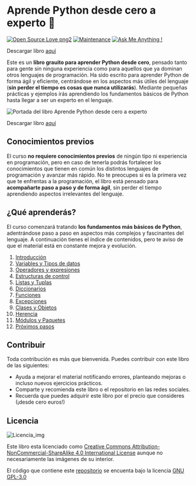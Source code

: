 # Aprende Python desde cero a experto :rocket:
[![Open Source Love png2](https://badges.frapsoft.com/os/v2/open-source.png?v=103)](https://www.jonvadillo.com) [![Maintenance](https://img.shields.io/badge/Maintained%3F-yes-green.svg)](https://www.jonvadillo.com) [![Ask Me Anything !](https://img.shields.io/badge/Ask%20me-anything-1abc9c.svg)](https://www.jonvadillo.com)

Descargar libro [aquí](https://leanpub.com/aprende-python/)

Este es un **libro grauito para aprender Python desde cero**, pensado tanto para gente sin ninguna experiencia como para aquellos que ya dominan otros lenguajes de programación. Ha sido escrito para aprender Python de forma ágil y eficiente, centrándose en los aspectos más útiles del lenguaje (**sin perder el tiempo es cosas que nunca utilizarás**). Mediante pequeñas prácticas y ejemplos irás aprendiendo los fundamentos básicos de Python hasta llegar a ser un experto en el lenguaje.

![Portada del libro Aprende Python desde cero a experto](https://github.com/jvadillo/aprende-python-desde-cero-a-experto/blob/master/manuscript/images/rsz2_aprende_python.png)

Descargar libro [aquí](https://leanpub.com/aprende-python/)

## Conocimientos previos
El curso **no requiere conocimientos previos** de ningún tipo ni experiencia en programación, pero en caso de tenerla podrás fortalecer los conocimientos que tienen en común los distintos lenguajes de programación y avanzar más rápido. No te preocupes si es la primera vez que te enfrentas a la programación, el libro está pensado para **acompañarte paso a paso y de forma ágil**, sin perder el tiempo aprendiendo aspectos irrelevantes del lenguaje.

## ¿Qué aprenderás?
El curso comenzará tratando **los fundamentos más básicos de Python**, adentrándose paso a paso en aspectos más complejos y fascinantes del lenguaje. A continuación tienes el índice de contenidos, pero te aviso de que el material está en constante mejora y evolución.

 1. [Introducción](https://github.com/jvadillo/aprende-python-desde-cero-a-experto/blob/master/manuscript/01-Introduccion.md) 
 2. [Variables y Tipos de datos](https://github.com/jvadillo/aprende-python-desde-cero-a-experto/blob/master/manuscript/02-Tipos-de-datos-y-Variables.md) 
 3. [Operadores y expresiones](https://github.com/jvadillo/aprende-python-desde-cero-a-experto/blob/master/manuscript/03-Operadores-y-expresiones.md)
 4. [Estructuras de control](https://github.com/jvadillo/aprende-python-desde-cero-a-experto/blob/master/manuscript/04-Estructuras-de-control.md)
 5. [Listas y Tuplas](https://github.com/jvadillo/aprende-python-desde-cero-a-experto/blob/master/manuscript/05-Listas-y-Tuplas.md)
 6. [Diccionarios](https://github.com/jvadillo/aprende-python-desde-cero-a-experto/blob/master/manuscript/06-Diccionarios.md)
 7. [Funciones](https://github.com/jvadillo/aprende-python-desde-cero-a-experto/blob/master/manuscript/07-Funciones.md)
 8. [Excepciones](https://github.com/jvadillo/aprende-python-desde-cero-a-experto/blob/master/manuscript/08-Excepciones.md)
 9. [Clases y Objetos](https://github.com/jvadillo/aprende-python-desde-cero-a-experto/blob/master/manuscript/09-Clases-y-Objetos.md)
 10. [Herencia](https://github.com/jvadillo/aprende-python-desde-cero-a-experto/blob/master/manuscript/10-Herencia.md)
 11. [Módulos y Paquetes](https://github.com/jvadillo/aprende-python-desde-cero-a-experto/blob/master/manuscript/11-Modulos-y-Paquetes.md)
 12. [Próximos pasos](https://github.com/jvadillo/aprende-python-desde-cero-a-experto/blob/master/manuscript/99-Proximos-pasos.txt)

## Contribuir
Toda contribución es más que bienvenida. Puedes contribuir con este libro de las siguientes:
- Ayuda a mejorar el material notificando errores, planteando mejoras o incluso nuevos ejercicios prácticos.
- Comparte y recomienda este libro o el repositorio en las redes sociales.
- Recuerda que puedes adquirir este libro por el precio que consideres (¡desde cero euros!)

## Licencia

![Licencia_img](http://mirrors.creativecommons.org/presskit/buttons/80x15/png/by-nc-sa.png)

Este libro esta licenciado como [Creative Commons Attribution-NonCommercial-ShareAlike 4.0 International License](https://creativecommons.org/licenses/by-nc-sa/4.0/deed.es_ES) aunque no necesariamente las imágenes de su interior.

El código que contiene este [repositorio](https://github.com/jvadillo/aprende-python-desde-cero-a-experto/) se encuenta bajo la licencia [GNU GPL-3.0](https://github.com/jvadillo/aprende-python-desde-cero-a-experto/blob/master/LICENSE)
